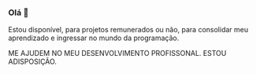 ### Olá 👋

<!--
**freddyvidigal/freddyvidigal** é um repositório ✨ _special_ ✨ porque seu `README.md` (este arquivo) aparece no seu perfil do GitHub.

Aqui estão algumas ideias para você começar:

- 🔭 Atualmente estou trabalhando na minha aprendizagem, sobre java usando o reactJS
- 🌱 Atualmente estou aprendendo ReactJs do zero ao avançado na pratica pelo Udemy
- 👯 Estou procurando colaborar na jornada de programação Fullstack.
- 🤔 Estou procurando Emprego ou estágio que me ajude a desenvolver meu aprendizado. 
- 📫 Como chegar até mim: através do meu email: freddyvidigalads@gmail.com / freddy181208@hotmail.com /freddyvidigalvelozo@gmail.com  ou através do Whatzapp: 62992038385.
- ⚡ Curiosidade: no momento conclui um curso de web front-end, pela escola do futuro de Goias, curso pela B7WEB HTML,CSS,GITHUB,JAVASCRIPT. 
-->  Estou disponível, para projetos remunerados ou não, para consolidar meu aprendizado e ingressar no mundo da programação. 
ME AJUDEM NO MEU DESENVOLVIMENTO PROFISSONAL. ESTOU ADISPOSIÇÃO.

